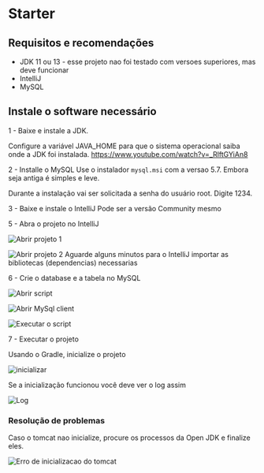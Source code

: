 # Starter

## Requisitos e recomendações

- JDK 11 ou 13 - esse projeto nao foi testado com versoes superiores, mas deve funcionar
- IntelliJ
- MySQL


## Instale o software necessário
1 - Baixe e instale a JDK.

Configure a variável JAVA_HOME para que o sistema operacional saiba onde a JDK foi instalada.
https://www.youtube.com/watch?v=_RlftGYiAn8

2 - Installe o MySQL
Use o instalador `mysql.msi` com a versao 5.7. Embora seja antiga é simples e leve.

Durante a instalação vai ser solicitada a senha do usuário root. Digite 1234.

3 - Baixe e instale o IntelliJ
Pode ser a versão Community mesmo

5 - Abra o projeto no IntelliJ

![Abrir projeto 1](https://i.imgur.com/OcspGsn.png)

![Abrir projeto 2](https://i.imgur.com/x44DhVe.png)
Aguarde alguns minutos para o IntelliJ importar as bibliotecas (dependencias) necessarias

6 - Crie o database e a tabela no MySQL

![Abrir script](https://i.imgur.com/gPJQfFL.png)

![Abrir MySql client](https://i.imgur.com/1Ffhsp8.png)

![Executar o script](https://i.imgur.com/Sz0DbdH.png)

7 - Executar o projeto

Usando o Gradle, inicialize o projeto

![inicializar](https://i.imgur.com/sxEFM48.png)

Se a inicialização funcionou você deve ver o log assim

![Log](https://i.imgur.com/ykb9lcc.png)

### Resolução de problemas

Caso o tomcat nao inicialize, procure os processos da Open JDK e finalize eles.

![Erro de inicializacao do tomcat](https://i.imgur.com/NgdbsLQ.png)
